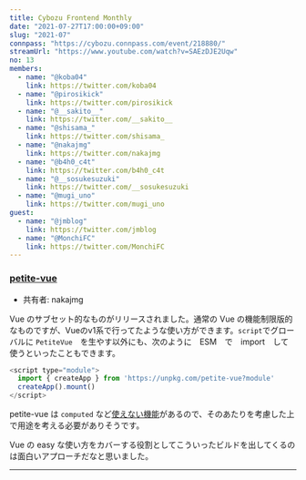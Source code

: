 ```yaml
---
title: Cybozu Frontend Monthly
date: "2021-07-27T17:00:00+09:00"
slug: "2021-07"
connpass: "https://cybozu.connpass.com/event/218880/"
streamUrl: "https://www.youtube.com/watch?v=SAEzDJE2Uqw"
no: 13
members:
  - name: "@koba04"
    link: https://twitter.com/koba04
  - name: "@pirosikick"
    link: https://twitter.com/pirosikick
  - name: "@__sakito__"
    link: https://twitter.com/__sakito__
  - name: "@shisama_"
    link: https://twitter.com/shisama_
  - name: "@nakajmg"
    link: https://twitter.com/nakajmg
  - name: "@b4h0_c4t"
    link: https://twitter.com/b4h0_c4t
  - name: "@__sosukesuzuki"
    link: https://twitter.com/__sosukesuzuki
  - name: "@mugi_uno"
    link: https://twitter.com/mugi_uno
guest:
  - name: "@jmblog"
    link: https://twitter.com/jmblog
  - name: "@MonchiFC"
    link: https://twitter.com/MonchiFC
---
```


### [petite-vue](https://github.com/vuejs/petite-vue)

- 共有者: nakajmg

Vue のサブセット的なものがリリースされました。通常の Vue の機能制限版的なものですが、Vueのv1系で行ってたような使い方ができます。`script`でグローバルに `PetiteVue`　を生やす以外にも、次のように　ESM　で　import　して使うといったこともできます。

```javascript
<script type="module">
  import { createApp } from 'https://unpkg.com/petite-vue?module'
  createApp().mount()
</script>
```

petite-vue は `computed` など[使えない機能](https://github.com/vuejs/petite-vue#not-supported)があるので、そのあたりを考慮した上で用途を考える必要がありそうです。

Vue の easy な使い方をカバーする役割としてこういったビルドを出してくるのは面白いアプローチだなと思いました。

---

